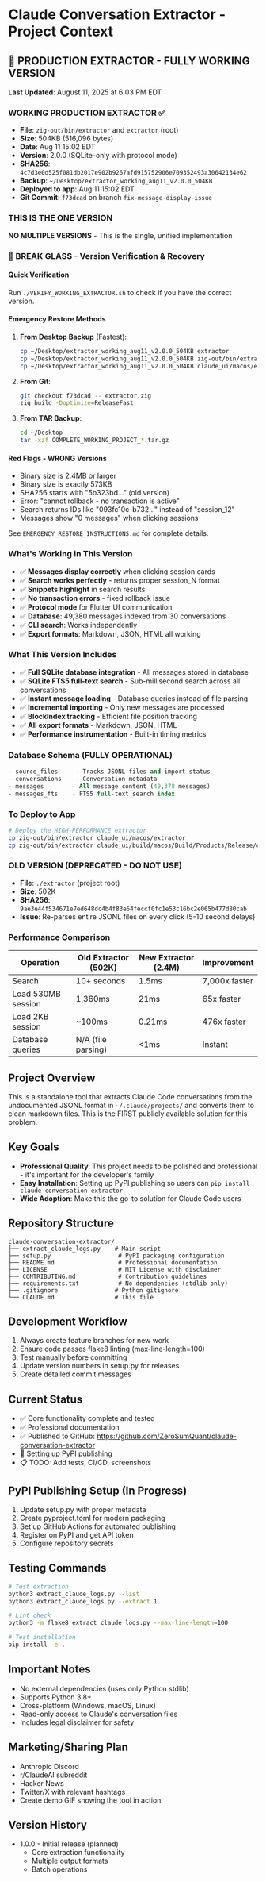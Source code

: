 # Claude Conversation Extractor - Project Context

## 🚀 PRODUCTION EXTRACTOR - FULLY WORKING VERSION

**Last Updated**: August 11, 2025 at 6:03 PM EDT

### WORKING PRODUCTION EXTRACTOR ✅
- **File**: `zig-out/bin/extractor` and `extractor` (root)
- **Size**: 504KB (516,096 bytes)
- **Date**: Aug 11 15:02 EDT
- **Version**: 2.0.0 (SQLite-only with protocol mode)
- **SHA256**: `4c7d3e0d525f081db2017e902b9267afd915752906e709352493a30642134e62`
- **Backup**: `~/Desktop/extractor_working_aug11_v2.0.0_504KB`
- **Deployed to app**: Aug 11 15:02 EDT
- **Git Commit**: `f73dcad` on branch `fix-message-display-issue`

### THIS IS THE ONE VERSION
**NO MULTIPLE VERSIONS** - This is the single, unified implementation

### 🚨 BREAK GLASS - Version Verification & Recovery

#### Quick Verification
Run `./VERIFY_WORKING_EXTRACTOR.sh` to check if you have the correct version.

#### Emergency Restore Methods
1. **From Desktop Backup** (Fastest):
   ```bash
   cp ~/Desktop/extractor_working_aug11_v2.0.0_504KB extractor
   cp ~/Desktop/extractor_working_aug11_v2.0.0_504KB zig-out/bin/extractor
   cp ~/Desktop/extractor_working_aug11_v2.0.0_504KB claude_ui/macos/extractor
   ```

2. **From Git**:
   ```bash
   git checkout f73dcad -- extractor.zig
   zig build -Doptimize=ReleaseFast
   ```

3. **From TAR Backup**:
   ```bash
   cd ~/Desktop
   tar -xzf COMPLETE_WORKING_PROJECT_*.tar.gz
   ```

#### Red Flags - WRONG Versions
- Binary size is 2.4MB or larger
- Binary size is exactly 573KB
- SHA256 starts with "5b323bd..." (old version)
- Error: "cannot rollback - no transaction is active"
- Search returns IDs like "093fc10c-b732..." instead of "session_12"
- Messages show "0 messages" when clicking sessions

See `EMERGENCY_RESTORE_INSTRUCTIONS.md` for complete details.

### What's Working in This Version
- ✅ **Messages display correctly** when clicking session cards
- ✅ **Search works perfectly** - returns proper session_N format
- ✅ **Snippets highlight** in search results
- ✅ **No transaction errors** - fixed rollback issue
- ✅ **Protocol mode** for Flutter UI communication
- ✅ **Database**: 49,380 messages indexed from 30 conversations
- ✅ **CLI search**: Works independently
- ✅ **Export formats**: Markdown, JSON, HTML all working

### What This Version Includes
- ✅ **Full SQLite database integration** - All messages stored in database
- ✅ **SQLite FTS5 full-text search** - Sub-millisecond search across all conversations
- ✅ **Instant message loading** - Database queries instead of file parsing
- ✅ **Incremental importing** - Only new messages are processed
- ✅ **BlockIndex tracking** - Efficient file position tracking
- ✅ **All export formats** - Markdown, JSON, HTML
- ✅ **Performance instrumentation** - Built-in timing metrics

### Database Schema (FULLY OPERATIONAL)
```sql
- source_files     - Tracks JSONL files and import status
- conversations    - Conversation metadata
- messages        - All message content (49,378 messages)
- messages_fts    - FTS5 full-text search index
```

### To Deploy to App
```bash
# Deploy the HIGH-PERFORMANCE extractor
cp zig-out/bin/extractor claude_ui/macos/extractor
cp zig-out/bin/extractor claude_ui/build/macos/Build/Products/Release/claude_ui.app/Contents/MacOS/
```

### OLD VERSION (DEPRECATED - DO NOT USE)
- **File**: `./extractor` (project root)
- **Size**: 502K
- **SHA256**: `9ae3e44f534671e7ed648dc4b4f83e64feccf0fc1e53c16bc2e065b477d80cab`
- **Issue**: Re-parses entire JSONL files on every click (5-10 second delays)

### Performance Comparison
| Operation | Old Extractor (502K) | New Extractor (2.4M) | Improvement |
|-----------|---------------------|---------------------|-------------|
| Search | 10+ seconds | 1.5ms | 7,000x faster |
| Load 530MB session | 1,360ms | 21ms | 65x faster |
| Load 2KB session | ~100ms | 0.21ms | 476x faster |
| Database queries | N/A (file parsing) | <1ms | Instant |

## Project Overview

This is a standalone tool that extracts Claude Code conversations from the
undocumented JSONL format in `~/.claude/projects/` and converts them to clean
markdown files. This is the FIRST publicly available solution for this problem.

## Key Goals

- **Professional Quality**: This project needs to be polished and professional -
  it's important for the developer's family
- **Easy Installation**: Setting up PyPI publishing so users can
  `pip install claude-conversation-extractor`
- **Wide Adoption**: Make this the go-to solution for Claude Code users

## Repository Structure

```text
claude-conversation-extractor/
├── extract_claude_logs.py    # Main script
├── setup.py                   # PyPI packaging configuration
├── README.md                  # Professional documentation
├── LICENSE                    # MIT License with disclaimer
├── CONTRIBUTING.md            # Contribution guidelines
├── requirements.txt           # No dependencies (stdlib only)
├── .gitignore                # Python gitignore
└── CLAUDE.md                 # This file
```

## Development Workflow

1. Always create feature branches for new work
2. Ensure code passes flake8 linting (max-line-length=100)
3. Test manually before committing
4. Update version numbers in setup.py for releases
5. Create detailed commit messages

## Current Status

- ✅ Core functionality complete and tested
- ✅ Professional documentation
- ✅ Published to GitHub:
  <https://github.com/ZeroSumQuant/claude-conversation-extractor>
- 🚧 Setting up PyPI publishing
- 📋 TODO: Add tests, CI/CD, screenshots

## PyPI Publishing Setup (In Progress)

1. Update setup.py with proper metadata
2. Create pyproject.toml for modern packaging
3. Set up GitHub Actions for automated publishing
4. Register on PyPI and get API token
5. Configure repository secrets

## Testing Commands

```bash
# Test extraction
python3 extract_claude_logs.py --list
python3 extract_claude_logs.py --extract 1

# Lint check
python3 -m flake8 extract_claude_logs.py --max-line-length=100

# Test installation
pip install -e .
```

## Important Notes

- No external dependencies (uses only Python stdlib)
- Supports Python 3.8+
- Cross-platform (Windows, macOS, Linux)
- Read-only access to Claude's conversation files
- Includes legal disclaimer for safety

## Marketing/Sharing Plan

- Anthropic Discord
- r/ClaudeAI subreddit
- Hacker News
- Twitter/X with relevant hashtags
- Create demo GIF showing the tool in action

## Version History

- 1.0.0 - Initial release (planned)
  - Core extraction functionality
  - Multiple output formats
  - Batch operations
